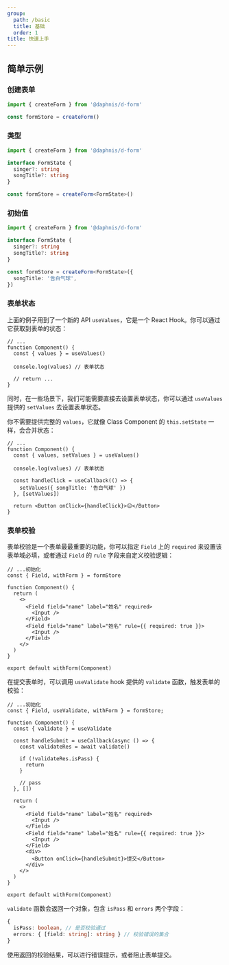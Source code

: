 ```yaml
---
group:
  path: /basic
  title: 基础
  order: 1
title: 快速上手
---
```


## 简单示例

<code src="./Basic.tsx"></code>

### 创建表单

```ts | pure
import { createForm } from '@daphnis/d-form'

const formStore = createForm()
```

### 类型

```ts | pure
import { createForm } from '@daphnis/d-form'

interface FormState {
  singer?: string
  songTitle?: string
}

const formStore = createForm<FormState>()
```

### 初始值

```ts | pure
import { createForm } from '@daphnis/d-form'

interface FormState {
  singer?: string
  songTitle?: string
}

const formStore = createForm<FormState>({
  songTitle: '告白气球',
})
```

### 表单状态

上面的例子用到了一个新的 API `useValues`，它是一个 React Hook。你可以通过它获取到表单的状态：

```tsx | pure
// ...
function Component() {
  const { values } = useValues()

  console.log(values) // 表单状态

  // return ...
}
```

同时，在一些场景下，我们可能需要直接去设置表单状态，你可以通过 `useValues` 提供的 `setValues` 去设置表单状态。

你不需要提供完整的 `values`，它就像 Class Component 的 `this.setState` 一样，会合并状态：

```tsx | pure
// ...
function Component() {
  const { values, setValues } = useValues()

  console.log(values) // 表单状态

  const handleClick = useCallback(() => {
    setValues({ songTitle: '告白气球' })
  }, [setValues])

  return <Button onClick={handleClick}>😊</Button>
}
```

### 表单校验

表单校验是一个表单最最重要的功能，你可以指定 `Field` 上的 `required` 来设置该表单域必填，或者通过 `Field` 的 `rule` 字段来自定义校验逻辑：

```tsx | pure
// ...初始化
const { Field, withForm } = formStore

function Component() {
  return (
    <>
      <Field field="name" label="姓名" required>
        <Input />
      </Field>
      <Field field="name" label="姓名" rule={{ required: true }}>
        <Input />
      </Field>
    </>
  )
}

export default withForm(Component)
```

在提交表单时，可以调用 `useValidate` hook 提供的 `validate` 函数，触发表单的校验：

```tsx | pure
// ...初始化
const { Field, useValidate, withForm } = formStore;

function Component() {
  const { validate } = useValidate

  const handleSubmit = useCallback(async () => {
    const validateRes = await validate()

    if (!validateRes.isPass) {
      return
    }

    // pass
  }, [])

  return (
    <>
      <Field field="name" label="姓名" required>
        <Input />
      </Field>
      <Field field="name" label="姓名" rule={{ required: true }}>
        <Input />
      </Field>
      <div>
        <Button onClick={handleSubmit}>提交</Button>
      </div>
    </>
  )
}

export default withForm(Component)
```

`validate` 函数会返回一个对象，包含 `isPass` 和 `errors` 两个字段：

```ts | pure
{
  isPass: boolean, // 是否校验通过
  errors: { [field: string]: string } // 校验错误的集合
}
```

使用返回的校验结果，可以进行错误提示，或者阻止表单提交。
